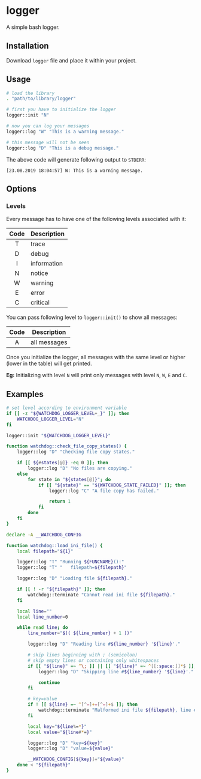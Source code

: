 # logger

A simple bash logger.

## Installation

Download `logger` file and place it within your project.

## Usage

```bash
# load the library
. "path/to/library/logger"

# first you have to initialize the logger
logger::init "N"

# now you can log your messages
logger::log "W" "This is a warning message."

# this message will not be seen
logger::log "D" "This is a debug message."
```

The above code will generate following output to `STDERR`:

```
[23.08.2019 18:04:57] W: This is a warning message.
```

## Options

### Levels

Every message has to have one of the following levels associated with it:

| Code | Description |
| :---: | --- |
| T | trace |
| D | debug |
| I | information |
| N | notice |
| W | warning |
| E | error |
| C | critical |

You can pass following level to `logger::init()` to show all messages:

| Code | Description |
| :---: | --- |
| A | all messages |

Once you initialize the logger, all messages with the same level or higher (lower in the table) will get printed.

**Eg:** Initializing with level `N` will print only messages with level `N`, `W`, `E` and `C`.

## Examples

```bash
# set level according to environment variable
if [[ -z "${WATCHDOG_LOGGER_LEVEL+_}" ]]; then
    WATCHDOG_LOGGER_LEVEL="N"
fi

logger::init "${WATCHDOG_LOGGER_LEVEL}"
```

```bash
function watchdog::check_file_copy_states() {
    logger::log "D" "Checking file copy states."

    if [[ ${#states[@]} -eq 0 ]]; then
        logger::log "D" "No files are copying."
    else
        for state in "${states[@]}"; do
            if [[ "${state}" == "${WATCHDOG_STATE_FAILED}" ]]; then
                logger::log "C" "A file copy has failed."

                return 1
            fi
        done
    fi
}
```

```bash
declare -A __WATCHDOG_CONFIG

function watchdog::load_ini_file() {
    local filepath="${1}"

    logger::log "T" "Running ${FUNCNAME}():"
    logger::log "T" "   filepath=${filepath}"

    logger::log "D" "Loading file ${filepath}."

    if [[ ! -r "${filepath}" ]]; then
        watchdog::terminate "Cannot read ini file ${filepath}."
    fi

    local line=""
    local line_number=0

    while read line; do
        line_number="$(( ${line_number} + 1 ))"

        logger::log "D" "Reading line #${line_number} '${line}'."

        # skip lines beginning with ; (semicolon)
        # skip empty lines or containing only whitespaces
        if [[ "${line}" =~ ^\; ]] || [[ "${line}" =~ ^[[:space:]]*$ ]]; then
            logger::log "D" "Skipping line #${line_number} '${line}'."

            continue
        fi

        # key=value
        if ! [[ ${line} =~ ^[^=]+=[^=]+$ ]]; then
            watchdog::terminate "Malformed ini file ${filepath}, line #${line_number} '${line}'."
        fi

        local key="${line%=*}"
        local value="${line#*=}"

        logger::log "D" "key=${key}"
        logger::log "D" "value=${value}"

        __WATCHDOG_CONFIG[${key}]="${value}"
    done < "${filepath}"
}
```
